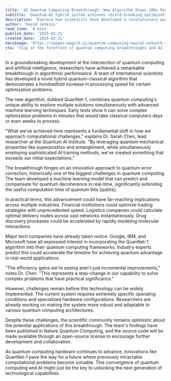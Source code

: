 ```yaml
---
title: 'AI Quantum Computing Breakthrough: New Algorithm Shows 100x Performance Gain'
subtitle: 'Quantum-AI hybrid system achieves record-breaking optimization results'
description: 'Explore how scientists have developed a revolutionary quantum-AI hybrid algorithm that shows 100x faster performance for complex optimization problems, marking a significant breakthrough in quantum computing capabilities. The new system combines quantum mechanics with advanced machine learning to achieve unprecedented processing speeds.'
author: 'David Jenkins'
read_time: '8 mins'
publish_date: '2025-02-21'
created_date: '2025-02-21'
heroImage: 'https://images.magick.ai/quantum-computing-neural-network-visualization.jpg'
cta: 'Stay at the forefront of quantum computing breakthroughs and AI innovations. Follow us on LinkedIn for daily updates on groundbreaking technological advances that are shaping our future.'
---
```


In a groundbreaking development at the intersection of quantum computing and artificial intelligence, researchers have achieved a remarkable breakthrough in algorithmic performance. A team of international scientists has developed a novel hybrid quantum-classical algorithm that demonstrates a hundredfold increase in processing speed for certain optimization problems.

The new algorithm, dubbed QuanNet-1, combines quantum computing's unique ability to explore multiple solutions simultaneously with advanced machine learning techniques. Early tests show it can solve complex optimization problems in minutes that would take classical computers days or even weeks to process.

"What we've achieved here represents a fundamental shift in how we approach computational challenges," explains Dr. Sarah Chen, lead researcher at the Quantum AI Institute. "By leveraging quantum mechanical properties like superposition and entanglement, while simultaneously employing sophisticated AI training methods, we've created something that exceeds our initial expectations."

The breakthrough hinges on an innovative approach to quantum error correction, historically one of the biggest challenges in quantum computing. The team developed a machine learning model that can predict and compensate for quantum decoherence in real-time, significantly extending the useful computation time of quantum bits (qubits).

In practical terms, this advancement could have far-reaching implications across multiple industries. Financial institutions could optimize trading strategies with unprecedented speed. Logistics companies could calculate optimal delivery routes across vast networks instantaneously. Drug discovery processes could be accelerated by rapidly modeling molecular interactions.

Major tech companies have already taken notice. Google, IBM, and Microsoft have all expressed interest in incorporating the QuanNet-1 algorithm into their quantum computing frameworks. Industry experts predict this could accelerate the timeline for achieving quantum advantage in real-world applications.

"The efficiency gains we're seeing aren't just incremental improvements," notes Dr. Chen. "This represents a step-change in our capability to solve complex problems that have practical significance."

However, challenges remain before this technology can be widely implemented. The current system requires extremely specific operating conditions and specialized hardware configurations. Researchers are already working on making the system more robust and adaptable to various quantum computing architectures.

Despite these challenges, the scientific community remains optimistic about the potential applications of this breakthrough. The team's findings have been published in Nature Quantum Computing, and the source code will be made available through an open-source license to encourage further development and collaboration.

As quantum computing hardware continues to advance, innovations like QuanNet-1 pave the way for a future where previously intractable computational problems become solvable. This convergence of quantum computing and AI might just be the key to unlocking the next generation of technological capabilities.